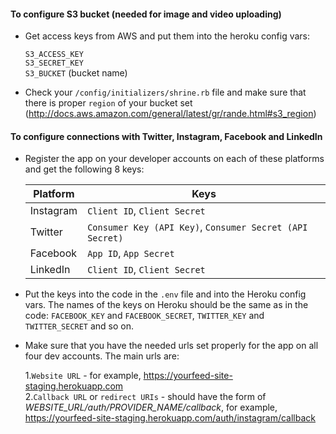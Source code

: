 #### To configure S3 bucket (needed for image and video uploading)

- Get access keys from AWS and put them into the heroku config vars:

    `S3_ACCESS_KEY`   <br />
    `S3_SECRET_KEY`   <br />
    `S3_BUCKET`          (bucket name)
    
- Check your `/config/initializers/shrine.rb` file and make sure that there is proper `region` of your bucket set <br />
  (http://docs.aws.amazon.com/general/latest/gr/rande.html#s3_region)


#### To configure connections with Twitter, Instagram, Facebook and LinkedIn

- Register the app on your developer accounts on each of these platforms and get the following 8 keys:

   |Platform  |Keys|
   |----------| --------|
   |Instagram|`Client ID`, `Client Secret`|
   |Twitter  |`Consumer Key (API Key)`, `Consumer Secret (API Secret)`|
   |Facebook |`App ID`, `App Secret` |
   |LinkedIn |`Client ID`, `Client Secret`|
   
- Put the keys into the code in the `.env` file and into the Heroku config vars. The names of the keys on Heroku should be the same as in the code: `FACEBOOK_KEY` and `FACEBOOK_SECRET`, `TWITTER_KEY` and `TWITTER_SECRET` and so on.

- Make sure that you have the needed urls set properly for the app on all four dev accounts. The main urls are:

    1.`Website URL` - for example, https://yourfeed-site-staging.herokuapp.com <br />
    2.`Callback URL` or `redirect URIs` - should have the form of _WEBSITE_URL/auth/PROVIDER_NAME/callback_, for example, https://yourfeed-site-staging.herokuapp.com/auth/instagram/callback
